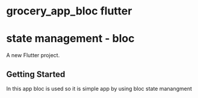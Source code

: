 # grocery_app_bloc flutter

# state management - bloc

A new Flutter project.

## Getting Started


In this app bloc is used so it is simple app by using bloc state manangment
